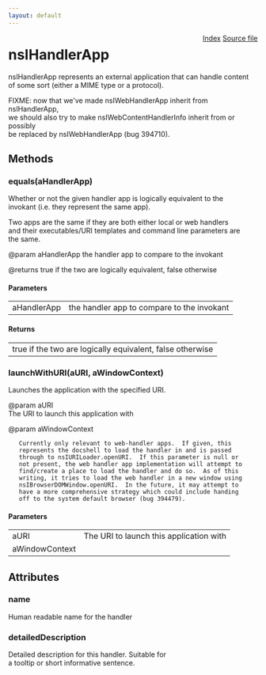 ```yaml
---
layout: default
---
```

<div class='links' style='float:right'><a href="../index.html">Index</a>
<a href="http://dxr.mozilla.org/mozilla-central/source/netwerk/mime/nsIMIMEInfo.idl">Source file</a>
</div>

# nsIHandlerApp #
  
nsIHandlerApp represents an external application that can handle content  
of some sort (either a MIME type or a protocol).  
  
FIXME: now that we've made nsIWebHandlerApp inherit from nsIHandlerApp,  
we should also try to make nsIWebContentHandlerInfo inherit from or possibly  
be replaced by nsIWebHandlerApp (bug 394710).  
  

## Methods ##

### equals(aHandlerApp) ###
  
Whether or not the given handler app is logically equivalent to the  
invokant (i.e. they represent the same app).  
  
Two apps are the same if they are both either local or web handlers  
and their executables/URI templates and command line parameters are  
the same.  
  
@param aHandlerApp the handler app to compare to the invokant  
  
@returns true if the two are logically equivalent, false otherwise  
  

#### Parameters ####

<table>

<tr>
<td>aHandlerApp</td>
<td>the handler app to compare to the invokant  
</td>
</tr>

</table>

#### Returns ####

<table>

<tr>
<td>true if the two are logically equivalent, false otherwise  
</td>
</tr>

</table>

### launchWithURI(aURI, aWindowContext) ###
  
Launches the application with the specified URI.  
  
@param aURI  
       The URI to launch this application with  
  
@param aWindowContext   
  
       Currently only relevant to web-handler apps.  If given, this  
       represents the docshell to load the handler in and is passed  
       through to nsIURILoader.openURI.  If this parameter is null or  
       not present, the web handler app implementation will attempt to   
       find/create a place to load the handler and do so.  As of this  
       writing, it tries to load the web handler in a new window using  
       nsIBrowserDOMWindow.openURI.  In the future, it may attempt to   
       have a more comprehensive strategy which could include handing  
       off to the system default browser (bug 394479).  
  

#### Parameters ####

<table>

<tr>
<td>aURI</td>
<td>       The URI to launch this application with  
</td>
</tr>

<tr>
<td>aWindowContext</td>
<td></td>
</tr>

</table>

## Attributes ##

### name ###
  
Human readable name for the handler  
  

### detailedDescription ###
  
Detailed description for this handler. Suitable for  
a tooltip or short informative sentence.  
  

